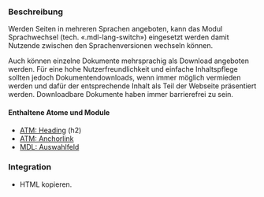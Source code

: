### Beschreibung

Werden Seiten in mehreren Sprachen angeboten, kann das Modul Sprachwechsel (tech. «.mdl-lang-switch») eingesetzt werden damit Nutzende zwischen den Sprachenversionen wechseln können.
 
Auch können einzelne Dokumente mehrsprachig als Download angeboten werden. Für eine hohe Nutzerfreundlichkeit und einfache Inhaltspflege sollten jedoch Dokumentendownloads, wenn immer möglich vermieden werden und dafür der entsprechende Inhalt als Teil der Webseite präsentiert werden. Downloadbare Dokumente haben immer barrierefrei zu sein.

#### Enthaltene Atome und Module
* <a href="../../atoms/headings/headings.html">ATM: Heading</a> (h2)
* <a href="../../atoms/anchorlink/anchorlink.html">ATM: Anchorlink</a>
* <a href="../drilldown_select/drilldown_select.html">MDL: Auswahlfeld</a>


### Integration

* HTML kopieren.
